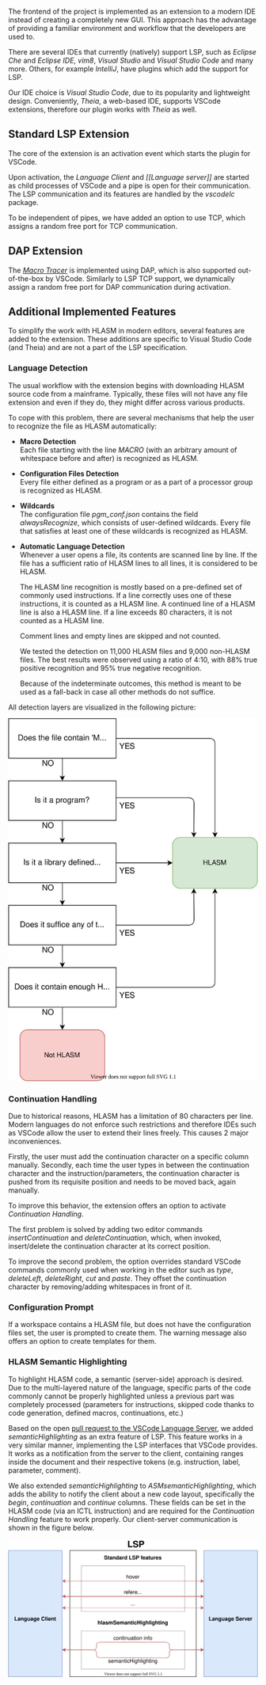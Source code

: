 The frontend of the project is implemented as an extension to a modern IDE instead of creating a completely new GUI. This approach has the advantage of providing a familiar environment and workflow that the developers are used to.

There are several IDEs that currently (natively) support LSP, such as *Eclipse Che* and *Eclipse IDE*, *vim8*, *Visual Studio* and *Visual Studio Code* and many more. Others, for example *IntelliJ*, have plugins which add the support for LSP.

Our IDE choice is *Visual Studio Code*, due to its popularity and lightweight design. Conveniently, *Theia*, a web-based IDE, supports VSCode extensions, therefore our plugin works with *Theia* as well.

Standard LSP Extension
----------------------

The core of the extension is an activation event which starts the plugin for VSCode.

Upon activation, the *Language Client* and *[[Language server]]* are started as child processes of VSCode and a pipe is open for their communication. The LSP communication and its features are handled by the *vscodelc* package.

To be independent of pipes, we have added an option to use TCP, which assigns a random free port for TCP communication.

DAP Extension
-------------

The [*Macro Tracer*](https://github.com/eclipse-che4z/che-che4z-lsp-for-hlasm/wiki/Macro-tracer)  is implemented using DAP, which is also supported out-of-the-box by VSCode. Similarly to LSP TCP support, we dynamically assign a random free port for DAP communication during  activation.

Additional Implemented Features
-------------------------------

To simplify the work with HLASM in modern editors, several features are added to the extension. These additions are specific to Visual Studio Code (and Theia) and are not a part of the LSP specification.

### Language Detection

The usual workflow with the extension begins with downloading HLASM source code from a mainframe. Typically, these files will not have any file extension and even if they do, they might differ across various products.

To cope with this problem, there are several mechanisms that help the user to recognize the file as HLASM automatically:

- **Macro Detection**  
Each file starting with the line *MACRO* (with an arbitrary amount of whitespace before and after) is recognized as HLASM.

- **Configuration Files Detection**  
Every file either defined as a program or as a part of a processor group is recognized as HLASM.

- **Wildcards**  
The configuration file *pgm\_conf.json* contains the field *alwaysRecognize*, which consists of user-defined wildcards. Every file that satisfies at least one of these wildcards is recognized as HLASM.

- **Automatic Language Detection**  
    Whenever a user opens a file, its contents are scanned line by line. If the file has a sufficient ratio of HLASM lines to all lines, it is considered to be HLASM.

    The HLASM line recognition is mostly based on a pre-defined set of commonly used instructions. If a line correctly uses one of these instructions, it is counted as a HLASM line. A continued line of a HLASM line is also a HLASM line. If a line exceeds 80 characters, it is not counted as a HLASM line.

    Comment lines and empty lines are skipped and not counted.

    We tested the detection on 11,000 HLASM files and 9,000 non-HLASM files. The best results were observed using a ratio of 4:10, with 88% true positive recognition and 95% true negative recognition.

    Because of the indeterminate outcomes, this method is meant to be used as a fall-back in case all other methods do not suffice.

All detection layers are visualized in the following picture:

<img src="img/lang_detection.svg" alt="Language Detection layers." />

### Continuation Handling

Due to historical reasons, HLASM has a limitation of 80 characters per line. Modern languages do not enforce such restrictions and therefore IDEs such as VSCode allow the user to extend their lines freely. This causes 2 major inconveniences.

Firstly, the user must add the continuation character on a specific column manually. Secondly, each time the user types in between the continuation character and the instruction/parameters, the continuation character is pushed from its requisite position and needs to be moved back, again manually.

To improve this behavior, the extension offers an option to activate *Continuation Handling*.

The first problem is solved by adding two editor commands *insertContinuation* and *deleteContinuation*, which, when invoked, insert/delete the continuation character at its correct position.

To improve the second problem, the option overrides standard VSCode commands commonly used when working in the editor such as *type*, *deleteLeft*, *deleteRight*, *cut* and *paste*. They offset the continuation character by removing/adding whitespaces in front of it.

### Configuration Prompt

If a workspace contains a HLASM file, but does not have the configuration files set, the user is prompted to create them. The warning message also offers an option to create templates for them.

### HLASM Semantic Highlighting

To highlight HLASM code, a semantic (server-side) approach is desired. Due to the multi-layered nature of the language, specific parts of the code commonly cannot be properly highlighted unless a previous part was completely processed (parameters for instructions, skipped code thanks to code generation, defined macros, continuations, etc.)

Based on the open [pull request to the VSCode Language Server](https://github.com/microsoft/vscode-languageserver-node/pull/367/files), we added *semanticHighlighting* as an extra feature of LSP. This feature works in a very similar manner, implementing the LSP interfaces that VSCode provides. It works as a notification from the server to the client, containing ranges inside the document and their respective tokens (e.g. instruction, label, parameter, comment).

We also extended *semanticHighlighting* to *ASMsemanticHighlighting*, which adds the ability to notify the client about a new code layout, specifically the *begin*, *continuation* and *continue* columns. These fields can be set in the HLASM code (via an ICTL instruction) and are required for the *Continuation Handling* feature to work properly. Our client-server communication is shown in the figure below.

<img src="img/lsp_addition.svg" alt="The addition of semantic highlighting to the LSP communication." />
